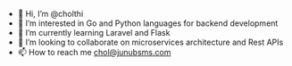 - 👋 Hi, I’m @cholthi
- 👀 I’m interested in Go and Python languages for backend development
- 🌱 I’m currently learning Laravel and Flask
- 💞️ I’m looking to collaborate on microservices architecture and Rest APIs
- 📫 How to reach me chol@junubsms.com

<!---
cholthi/cholthi is a ✨ special ✨ repository because its `README.md` (this file) appears on your GitHub profile.
You can click the Preview link to take a look at your changes.
--->
